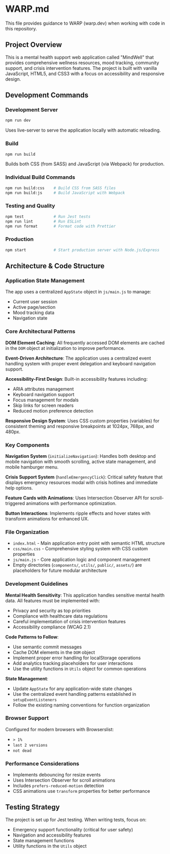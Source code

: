 # WARP.md

This file provides guidance to WARP (warp.dev) when working with code in this repository.

## Project Overview
This is a mental health support web application called "MindWell" that provides comprehensive wellness resources, mood tracking, community support, and crisis intervention features. The project is built with vanilla JavaScript, HTML5, and CSS3 with a focus on accessibility and responsive design.

## Development Commands

### Development Server
```bash
npm run dev
```
Uses live-server to serve the application locally with automatic reloading.

### Build
```bash
npm run build
```
Builds both CSS (from SASS) and JavaScript (via Webpack) for production.

### Individual Build Commands
```bash
npm run build:css    # Build CSS from SASS files
npm run build:js     # Build JavaScript with Webpack
```

### Testing and Quality
```bash
npm test             # Run Jest tests
npm run lint         # Run ESLint
npm run format       # Format code with Prettier
```

### Production
```bash
npm start            # Start production server with Node.js/Express
```

## Architecture & Code Structure

### Application State Management
The app uses a centralized `AppState` object in `js/main.js` to manage:
- Current user session
- Active page/section
- Mood tracking data
- Navigation state

### Core Architectural Patterns

**DOM Element Caching**: All frequently accessed DOM elements are cached in the `DOM` object at initialization to improve performance.

**Event-Driven Architecture**: The application uses a centralized event handling system with proper event delegation and keyboard navigation support.

**Accessibility-First Design**: Built-in accessibility features including:
- ARIA attributes management
- Keyboard navigation support
- Focus management for modals
- Skip links for screen readers
- Reduced motion preference detection

**Responsive Design System**: Uses CSS custom properties (variables) for consistent theming and responsive breakpoints at 1024px, 768px, and 480px.

### Key Components

**Navigation System** (`initializeNavigation`): Handles both desktop and mobile navigation with smooth scrolling, active state management, and mobile hamburger menu.

**Crisis Support System** (`handleEmergencyClick`): Critical safety feature that displays emergency resources modal with crisis hotlines and immediate help options.

**Feature Cards with Animations**: Uses Intersection Observer API for scroll-triggered animations with performance optimization.

**Button Interactions**: Implements ripple effects and hover states with transform animations for enhanced UX.

### File Organization
- `index.html` - Main application entry point with semantic HTML structure
- `css/main.css` - Comprehensive styling system with CSS custom properties
- `js/main.js` - Core application logic and component management
- Empty directories (`components/`, `utils/`, `public/`, `assets/`) are placeholders for future modular architecture

### Development Guidelines

**Mental Health Sensitivity**: This application handles sensitive mental health data. All features must be implemented with:
- Privacy and security as top priorities
- Compliance with healthcare data regulations
- Careful implementation of crisis intervention features
- Accessibility compliance (WCAG 2.1)

**Code Patterns to Follow**:
- Use semantic commit messages
- Cache DOM elements in the `DOM` object
- Implement proper error handling for localStorage operations
- Add analytics tracking placeholders for user interactions
- Use the utility functions in `Utils` object for common operations

**State Management**: 
- Update `AppState` for any application-wide state changes
- Use the centralized event handling patterns established in `setupEventListeners`
- Follow the existing naming conventions for function organization

### Browser Support
Configured for modern browsers with Browserslist:
- `> 1%`
- `last 2 versions` 
- `not dead`

### Performance Considerations
- Implements debouncing for resize events
- Uses Intersection Observer for scroll animations
- Includes `prefers-reduced-motion` detection
- CSS animations use `transform` properties for better performance

## Testing Strategy
The project is set up for Jest testing. When writing tests, focus on:
- Emergency support functionality (critical for user safety)
- Navigation and accessibility features
- State management functions
- Utility functions in the `Utils` object
